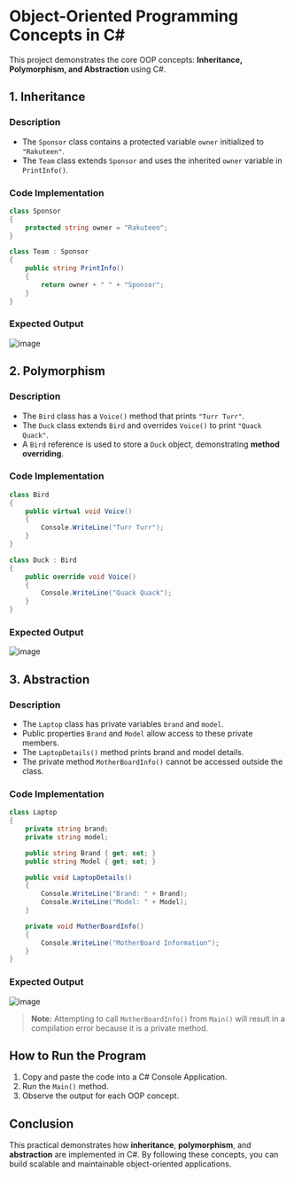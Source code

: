 # Object-Oriented Programming Concepts in C#

This project demonstrates the core OOP concepts: **Inheritance, Polymorphism, and Abstraction** using C#.

## 1. Inheritance

### Description
- The `Sponsor` class contains a protected variable `owner` initialized to `"Rakuteen"`.
- The `Team` class extends `Sponsor` and uses the inherited `owner` variable in `PrintInfo()`.

### Code Implementation
```csharp
class Sponsor
{
    protected string owner = "Rakuteen";
}

class Team : Sponsor
{
    public string PrintInfo()
    {
        return owner + " " + "Sponsor";
    }
}
```

### Expected Output

![image](https://github.com/user-attachments/assets/01230377-c9e9-4915-a5dd-ff155e84d912)



## 2. Polymorphism

### Description
- The `Bird` class has a `Voice()` method that prints `"Turr Turr"`.
- The `Duck` class extends `Bird` and overrides `Voice()` to print `"Quack Quack"`.
- A `Bird` reference is used to store a `Duck` object, demonstrating **method overriding**.

### Code Implementation
```csharp
class Bird
{
    public virtual void Voice()
    {
        Console.WriteLine("Turr Turr");
    }
}

class Duck : Bird
{
    public override void Voice()
    {
        Console.WriteLine("Quack Quack");
    }
}
```

### Expected Output
![image](https://github.com/user-attachments/assets/20f2221c-1736-4070-ae0f-c0b2e1c01f91)


## 3. Abstraction

### Description
- The `Laptop` class has private variables `brand` and `model`.
- Public properties `Brand` and `Model` allow access to these private members.
- The `LaptopDetails()` method prints brand and model details.
- The private method `MotherBoardInfo()` cannot be accessed outside the class.

### Code Implementation
```csharp
class Laptop
{
    private string brand;
    private string model;

    public string Brand { get; set; }
    public string Model { get; set; }

    public void LaptopDetails()
    {
        Console.WriteLine("Brand: " + Brand);
        Console.WriteLine("Model: " + Model);
    }

    private void MotherBoardInfo()
    {
        Console.WriteLine("MotherBoard Information");
    }
}
```

### Expected Output
![image](https://github.com/user-attachments/assets/35c3e45e-3470-4a1e-bbda-7c5acfec2524)


> **Note:** Attempting to call `MotherBoardInfo()` from `Main()` will result in a compilation error because it is a private method.

## How to Run the Program
1. Copy and paste the code into a C# Console Application.
2. Run the `Main()` method.
3. Observe the output for each OOP concept.

## Conclusion
This practical demonstrates how **inheritance**, **polymorphism**, and **abstraction** are implemented in C#. By following these concepts, you can build scalable and maintainable object-oriented applications.
